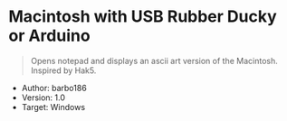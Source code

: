 # Macintosh with USB Rubber Ducky or Arduino
> Opens notepad and displays an ascii art version of the Macintosh. Inspired by Hak5.
- Author: barbo186
- Version: 1.0
- Target: Windows
